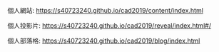 個人網站: https://s40723240.github.io/cad2019/content/index.html

個人投影片: https://s40723240.github.io/cad2019/reveal/index.html#/

個人部落格: https://s40723240.github.io/cad2019/blog/index.html
